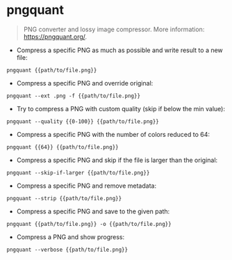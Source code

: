 # pngquant

> PNG converter and lossy image compressor.
> More information: <https://pngquant.org/>.

- Compress a specific PNG as much as possible and write result to a new file:

`pngquant {{path/to/file.png}}`

- Compress a specific PNG and override original:

`pngquant --ext .png -f {{path/to/file.png}}`

- Try to compress a PNG with custom quality (skip if below the min value):

`pngquant --quality {{0-100}} {{path/to/file.png}}`

- Compress a specific PNG with the number of colors reduced to 64:

`pngquant {{64}} {{path/to/file.png}}`

- Compress a specific PNG and skip if the file is larger than the original:

`pngquant --skip-if-larger {{path/to/file.png}}`

- Compress a specific PNG and remove metadata:

`pngquant --strip {{path/to/file.png}}`

- Compress a specific PNG and save to the given path:

`pngquant {{path/to/file.png}} -o {{path/to/file.png}}`

- Compress a PNG and show progress:

`pngquant --verbose {{path/to/file.png}}`
